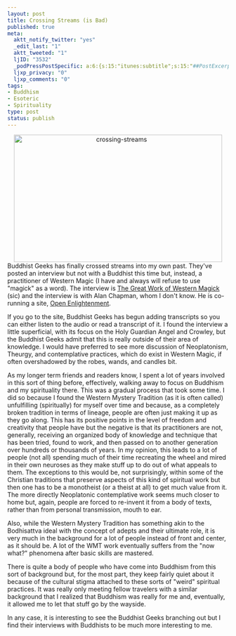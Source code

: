 ```yaml
--- 
layout: post
title: Crossing Streams (is Bad)
published: true
meta: 
  aktt_notify_twitter: "yes"
  _edit_last: "1"
  aktt_tweeted: "1"
  ljID: "3532"
  _podPressPostSpecific: a:6:{s:15:"itunes:subtitle";s:15:"##PostExcerpt##";s:14:"itunes:summary";s:15:"##PostExcerpt##";s:15:"itunes:keywords";s:17:"##WordPressCats##";s:13:"itunes:author";s:10:"##Global##";s:15:"itunes:explicit";s:2:"No";s:12:"itunes:block";s:2:"No";}
  ljxp_privacy: "0"
  ljxp_comments: "0"
tags: 
- Buddhism
- Esoteric
- Spirituality
type: post
status: publish
---
```

<div align="center"><a href="http://www.flickr.com/photos/albill/3545564433/" title="crossing-streams"><img src="http://farm4.static.flickr.com/3393/3545564433_73b2472ab6_o.jpg" width="474" height="290" alt="crossing-streams" /></a></div>
Buddhist Geeks has finally crossed streams into my own past. They've posted an interview but not with a Buddhist this time but, instead, a practitioner of Western Magic (I have and always will refuse to use "magick" as a word). The interview is <a href="http://personallifemedia.com/podcasts/236-buddhist-geeks/episodes/46038-great-work-western">The Great Work of Western Magick</a> (sic) and the interview is with Alan Chapman, whom I don't know. He is co-running a site, <a href="http://openenlightenment.org/">Open Enlightenment</a>.

If you go to the site, Buddhist Geeks has begun adding transcripts so you can either listen to the audio or read a transcript of it. I found the interview a little superficial, with its focus on the Holy Guardian Angel and Crowley, but the Buddhist Geeks admit that this is really outside of their area of knowledge. I would have preferred to see more discussion of Neoplatonism, Theurgy, and contemplative practices, which do exist in Western Magic, if often overshadowed by the robes, wands, and candles bit. 

As my longer term friends and readers know, I spent a lot of years involved in this sort of thing before, effectively, walking away to focus on Buddhism and my spirituality there. This was a gradual process that took some time. I did so because I found the Western Mystery Tradition (as it is often called) unfulfilling (spiritually) for myself over time and because, as a completely broken tradition in terms of lineage, people are often just making it up as they go along. This has its positive points in the level of freedom and creativity that people have but the negative is that its practitioners are not, generally, receiving an organized body of knowledge and technique that has been tried, found to work, and then passed on to another generation over hundreds or thousands of years. In my opinion, this leads to a lot of people (not all) spending much of their time recreating the wheel and mired in their own neuroses as they make stuff up to do out of what appeals to them. The exceptions to this would be, not surprisingly, within some of the Christian traditions that preserve aspects of this kind of spiritual work but then one has to be a monotheist (or a theist at all) to get much value from it. The more directly Neoplatonic contemplative work seems much closer to home but, again, people are forced to re-invent it from a body of texts, rather than from personal transmission, mouth to ear.

Also, while the Western Mystery Tradition has something akin to the Bodhisattva ideal with the concept of adepts and their ultimate role, it is very much in the background for a lot of people instead of front and center, as it should be. A lot of the WMT work eventually suffers from the "now what?" phenomena after basic skills are mastered.

There is quite a body of people who have come into Buddhism from this sort of background but, for the most part, they keep fairly quiet about it because of the cultural stigma attached to these sorts of "weird" spiritual practices. It was really only meeting fellow travelers with a similar background that I realized that Buddhism was really for me and, eventually, it allowed me to let that stuff go by the wayside.

In any case, it is interesting to see the Buddhist Geeks branching out but I find their interviews with Buddhists to be much more interesting to me.
